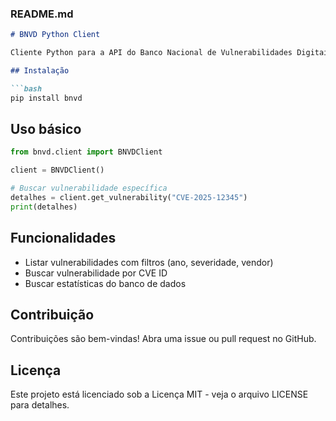 ### README.md

````markdown
# BNVD Python Client

Cliente Python para a API do Banco Nacional de Vulnerabilidades Digitais (BNVD).

## Instalação

```bash
pip install bnvd
````

## Uso básico

```python
from bnvd.client import BNVDClient

client = BNVDClient()

# Buscar vulnerabilidade específica
detalhes = client.get_vulnerability("CVE-2025-12345")
print(detalhes)
```

## Funcionalidades

* Listar vulnerabilidades com filtros (ano, severidade, vendor)
* Buscar vulnerabilidade por CVE ID
* Buscar estatísticas do banco de dados

## Contribuição

Contribuições são bem-vindas! Abra uma issue ou pull request no GitHub.

## Licença

Este projeto está licenciado sob a Licença MIT - veja o arquivo LICENSE para detalhes.

